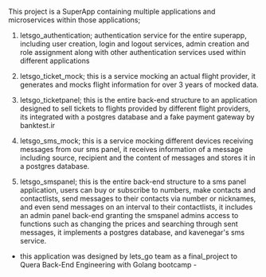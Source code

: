 This project is a SuperApp containing multiple applications and microservices within those applications;

1. letsgo_authentication; authentication service for the entire superapp, including user creation, login and logout services, admin creation and role assignment along with other authentication services used within different applications

2. letsgo_ticket_mock; this is a service mocking an actual flight provider, it generates and mocks flight information for over 3 years of mocked data.

3. letsgo_ticketpanel; this is the entire back-end structure to an application designed to sell tickets to flights provided by different flight providers, its integrated with a postgres database and a fake payment gateway by banktest.ir

4. letsgo_sms_mock; this is a service mocking different devices receiving messages from our sms panel, it receives information of a message including source, recipient and the content of messages and stores it in a postgres database.

5. letsgo_smspanel; this is the entire back-end structure to a sms panel application, users can buy or subscribe to numbers, make contacts and contactlists, send messages to their contacts via number or nicknames, and even send messages on an interval to their contactlists, it includes an admin panel back-end granting the smspanel admins access to functions such as changing the prices and searching through sent messages, it implements a postgres database, and kavenegar's sms service.

- this application was designed by lets_go team as a final_project to Quera Back-End Engineering with Golang bootcamp -
